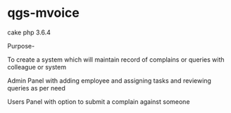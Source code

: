 # qgs-mvoice
cake php 3.6.4

Purpose-

To create a system which will maintain record of complains or queries with colleague or system

Admin Panel with adding employee and assigning tasks and reviewing queries as per need

Users Panel with option to submit a complain against someone
